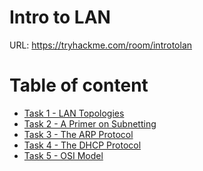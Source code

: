 # Intro to LAN

URL: https://tryhackme.com/room/introtolan

# Table of content

- [Task 1 - LAN Topologies](https://github.com/ShubhamJagtap2000/TryHackMe-THM/tree/main/02%20-%20Network%20Fundamentals/02%20-%20Intro%20to%20LAN/Task%20%2001)
- [Task 2 - A Primer on Subnetting]()
- [Task 3 - The ARP Protocol]()
- [Task 4 - The DHCP Protocol]()
- [Task 5 - OSI  Model]()
